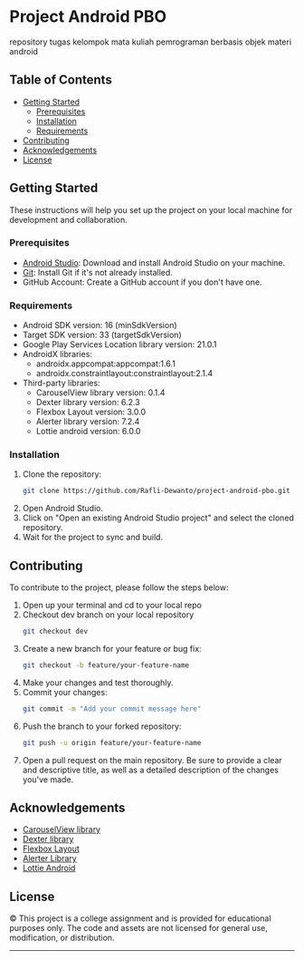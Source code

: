 # Project Android PBO
repository tugas kelompok mata kuliah pemrograman berbasis objek materi android

## Table of Contents

- [Getting Started](#getting-started)
  - [Prerequisites](#prerequisites)
  - [Installation](#installation)
  - [Requirements](#requirements)
- [Contributing](#contributing)
- [Acknowledgements](#acknowledgements)
- [License](#license)

## Getting Started

These instructions will help you set up the project on your local machine for development and collaboration.

### Prerequisites

- [Android Studio](https://developer.android.com/studio): Download and install Android Studio on your machine.
- [Git](https://git-scm.com/book/en/v2/Getting-Started-Installing-Git): Install Git if it's not already installed.
- GitHub Account: Create a GitHub account if you don't have one.

### Requirements

- Android SDK version: 16 (minSdkVersion)
- Target SDK version: 33 (targetSdkVersion)
- Google Play Services Location library version: 21.0.1
- AndroidX libraries:
  - androidx.appcompat:appcompat:1.6.1
  - androidx.constraintlayout:constraintlayout:2.1.4
- Third-party libraries:
  - CarouselView library version: 0.1.4
  - Dexter library version: 6.2.3
  - Flexbox Layout version: 3.0.0
  - Alerter library version: 7.2.4
  - Lottie android version: 6.0.0

### Installation

1. Clone the repository:
    ```bash
    git clone https://github.com/Rafli-Dewanto/project-android-pbo.git
    ```
2. Open Android Studio.
3. Click on "Open an existing Android Studio project" and select the cloned repository.
4. Wait for the project to sync and build.

## Contributing

To contribute to the project, please follow the steps below:

1. Open up your terminal and cd to your local repo
2. Checkout dev branch on your local repository
    ```bash
    git checkout dev
    ```
3. Create a new branch for your feature or bug fix:
    ```bash
    git checkout -b feature/your-feature-name
    ```
4. Make your changes and test thoroughly.
5. Commit your changes:
    ```bash
    git commit -m "Add your commit message here"
    ```
6. Push the branch to your forked repository:
    ```bash
    git push -u origin feature/your-feature-name
    ```
7. Open a pull request on the main repository. Be sure to provide a clear and descriptive title, as well as a detailed description of the changes you've made.

## Acknowledgements

- [CarouselView library](https://github.com/sayyam/carouselview)
- [Dexter library](https://github.com/Karumi/Dexter)
- [Flexbox Layout](https://github.com/google/flexbox-layout)
- [Alerter Library](https://github.com/Tapadoo/Alerter)
- [Lottie Android](https://github.com/airbnb/lottie)

## License

© This project is a college assignment and is provided for educational purposes only. The code and assets are not licensed for general use, modification, or distribution.

---
